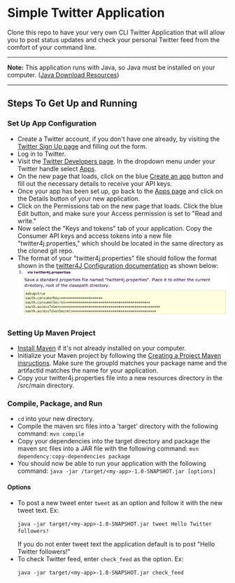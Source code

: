 # Simple Twitter Application
Clone this repo to have your very own CLI Twitter Application that will allow you to post status updates and check your personal Twitter feed from the comfort of your command line.

---

**Note:** This application runs with Java, so Java must be installed on your computer. ([Java Download Resources](https://docs.oracle.com/cd/E19182-01/820-7851/inst_cli_jdk_javahome_t/))

---

## Steps To Get Up and Running
### Set Up App Configuration
* Create a Twitter account, if you don't have one already, by visiting the [Twitter Sign Up page](https://twitter.com/i/flow/signup) and filling out the form.
* Log in to Twitter.
* Visit the [Twitter Developers page](https://developer.twitter.com/content/developer-twitter/en.html). In the dropdown menu under your Twitter handle select [Apps](https://developer.twitter.com/en/apps).
* On the new page that loads, click on the blue [Create an app](https://developer.twitter.com/en/apps/create) button and fill out the necessary details to receive your API keys.
* Once your app has been set up, go back to the [Apps page](https://developer.twitter.com/en/apps) and click on the Details button of your new application.
* Click on the Permissions tab on the new page that loads. Click the blue Edit button, and make sure your Access permission is set to "Read and write."
* Now select the "Keys and tokens" tab of your application. Copy the Consumer API keys and access tokens into a new file "twitter4j.properties," which should be located in the same directory as the cloned git repo.
* The format of your "twitter4j.properties" file should follow the format shown in the [twitter4J Configuration documentation](http://twitter4j.org/en/configuration.html) as shown below:
![example twitter4j.properties file](https://github.com/jcorteza/twitter-app/blob/master/twitter4j-config.png)
### Setting Up Maven Project
* [Install Maven](https://maven.apache.org/install.html) if it's not already installed on your computer.
* Initialize your Maven project by following the [Creating a Project Maven insructions](https://maven.apache.org/guides/getting-started/maven-in-five-minutes.html). Make sure the groupId matches your package name and the artifactId matches the name for your application.
* Copy your twitter4j.properties file into a new resources directory in the <my-app>/src/main directory.
### Compile, Package, and Run
* `cd` into your new <my-app> directory.
* Compile the maven src files into a 'target' directory with the following command: `mvn compile`
* Copy your dependencies into the target directory and package the maven src files into a JAR file with the following command: `mvn dependency:copy-dependencies package`
* You should now be able to run your application with the following command: `java -jar /target/<my-app>-1.0-SNAPSHOT.jar [options]`
#### Options
* To post a new tweet enter `tweet` as an option and follow it with the new tweet text. Ex:
  ```
  java -jar target/<my-app>-1.0-SNAPSHOT.jar tweet Hello Twitter followers!
  ```
  If you do not enter tweet text the application default is to post "Hello Twitter followers!"
* To check Twitter feed, enter `check_feed` as the option. Ex:
  ```
  java -jar target/<my-app>-1.0-SNAPSHOT.jar check_feed
  ```
